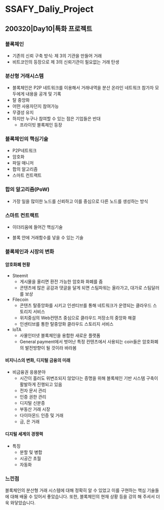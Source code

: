 # SSAFY_Daliy_Project

## 200320|Day10|특화 프로젝트

### 블록체인

- 기존의 신뢰 구축 방식: 제 3의 기관을 만들어 거래
- 비트코인의 등장으로 제 3의 신뢰기관이 필요없는 거래 탄생

### 분산형 거래시스템

- 블록체인은 P2P 네트워크를 이용해서 거래내역을 분산 온라인 네트워크 참가자 모두에게 내용을 공개 및 기록
- 탈 중앙화
- 어떤 사용자던지 참여가능
- 무결성 유지
- 하지만 누구나 참여할 수 있는 점은 기업들은 반대
  - 프라이빗 블록체인 등장

### 블록체인의 핵심기술

- P2P네트워크
- 암호화
- 파일 매니저
- 합의 알고리즘
- 스마트 컨트랙트

### 합의 알고리즘(PoW)

- 가장 일을 많이한 노드를 신뢰하고 이를 중심으로 다른 노드를 생성하는 방식



### 스마트 컨트랙트

- 이더리움에 들어간 핵심기술

- 블록 안에 거래함수를 넣을 수 있는 기술



### 블록체인과 시장의 변화

#### 암호화폐 현황

- Steemit 
  - 게시물을 올리면 환전 가능한 암호화 화폐를 줌
  - 콘텐츠에 많은 공감과 댓글을 달게 되면 스팀파워는 올라가고, 대가로 스팀달러를 보상
- Filecoin
  - 콘텐츠 탈중앙화를 시키고 인센티브를 통해 네트워크가 운영되는 클라우드 스토리지 서비스
  - 위치중심의 Web컨텐츠 중심으로 클라우드 저장소의 중앙화 해결
  - 인센티브를 통한 탈중앙화 클라우드 스토리지 서비스
- IoTA
  - 사물인터넷 블록체인을 용합한 새로운 플랫폼
  - General payment에서 벗어난 특정 컨텐츠에서 사용되는 coin들은 암호화폐의 발전방향이 될 것이라 바라봄

#### 비지니스의 변화, 디지털 금융의 미래

- 비금융권 응용분야
  - 시간이 흘러도 위변조되지 않았다는 증명을 위해 블록체인 기반 시스템 구축이 활발하게 진행되고 있음
  - 전자 문서 관리
  - 인증 권한 관리
  - 디지털 신분증
  - 부동산 거래 시장
  - 다이아몬드 인증 및 거래
  - 금, 은 거래

#### 디지털 세계의 경쟁력

- 특징
  - 분할 및 병합
  - 시공간 초월
  - 자동화



### 느낀점

블록체인의 분산형 거래 시스템에 대해  정확히 알 수 있었고 이를 구현하는 핵심 기술들에 대해 배울 수 있어서 좋았습니다. 또한, 블록체인의 현재 상황 등을 강의 해 주셔서 더욱 와닿았습니다.